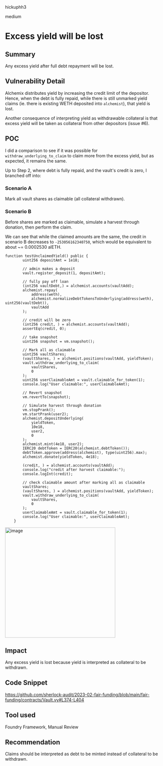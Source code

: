 hickuphh3

medium

# Excess yield will be lost

## Summary
Any excess yield after full debt repayment will be lost.

## Vulnerability Detail
Alchemix distributes yield by increasing the credit limit of the depositor. Hence, when the debt is fully repaid, while there is still unmarked yield claims (ie. there is existing WETH deposited into `alchemist`), that yield is lost.

Another consequence of interpreting yield as withdrawable collateral is that excess yield will be taken as collateral from other depositors (issue #6).

## POC
I did a comparison to see if it was possible for `withdraw_underlying_to_claim` to claim more from the excess yield, but as expected, it remains the same.

Up to Step 2, where debt is fully repaid, and the vault's credit is zero, I branched off into:

### Scenario A
Mark all vault shares as claimable (all collateral withdrawn).

### Scenario B
Before shares are marked as claimable, simulate a harvest through donation, then perform the claim.

We can see that while the claimed amounts are the same, the credit in scenario B decreases to `-253056162340750`, which would be equivalent to about ~= 0.0002530 alETH.

```solidity
function testUnclaimedYield() public {
        uint256 depositAmt = 1e18;

        // admin makes a deposit
        vault.register_deposit(1, depositAmt);

        // fully pay off loan
        (int256 vaultDebt,) = alchemist.accounts(vaultAdd);
        alchemist.repay(
            address(weth),
            alchemist.normalizeDebtTokensToUnderlying(address(weth), uint256(vaultDebt)),
            vaultAdd
        );

        // credit will be zero
        (int256 credit, ) = alchemist.accounts(vaultAdd);
        assertEq(credit, 0);

        // take snapshot
        uint256 snapshot = vm.snapshot();

        // Mark all as claimable
        uint256 vaultShares;
        (vaultShares, ) = alchemist.positions(vaultAdd, yieldToken);
        vault.withdraw_underlying_to_claim(
            vaultShares,
            0
        );
        uint256 userClaimableAmt = vault.claimable_for_token(1);
        console.log("User claimable:", userClaimableAmt);

        // Revert snapshot
        vm.revertTo(snapshot);

        // Simulate harvest through donation
        vm.stopPrank();
        vm.startPrank(user2);
        alchemist.depositUnderlying(
            yieldToken,
            10e18,
            user2,
            0
        );
        alchemist.mint(4e18, user2);
        IERC20 debtToken = IERC20(alchemist.debtToken());
        debtToken.approve(address(alchemist), type(uint256).max);
        alchemist.donate(yieldToken, 4e18);

        (credit, ) = alchemist.accounts(vaultAdd);
        console.log("credit after harvest claimable:");
        console.logInt(credit);

        // check claimable amount after marking all as claimable
        vaultShares;
        (vaultShares, ) = alchemist.positions(vaultAdd, yieldToken);
        vault.withdraw_underlying_to_claim(
            vaultShares,
            0
        );
        userClaimableAmt = vault.claimable_for_token(1);
        console.log("User claimable:", userClaimableAmt);
    }
```
<img width="361" alt="image" src="https://user-images.githubusercontent.com/87458768/219596708-f7a7748e-fee5-4325-940b-e1cfc10c4a25.png">

## Impact
Any excess yield is lost because yield is interpreted as collateral to be withdrawn.

## Code Snippet
https://github.com/sherlock-audit/2023-02-fair-funding/blob/main/fair-funding/contracts/Vault.vy#L374-L404

## Tool used
Foundry Framework, Manual Review

## Recommendation
Claims should be interpreted as debt to be minted instead of collateral to be withdrawn.